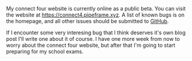 [meta]: <title> (Connect 4 beta live!)
[meta]: <subtitle> (Announcement post)
[meta]: <author> (Loek)
[meta]: <date> (April 24 2021)
[meta]: <tags> (connect 4, beta)
[meta]: <cover> (/img/connectfourbeta.png)

My connect four website is currently online as a public beta. You can visit the
website at <https://connect4.pipeframe.xyz>. A list of known bugs is on the
homepage, and all other issues should be submitted to
[GitHub](https://github.com/lonkaars/connect-4/issues).

If I encounter some very interesing bug that I think deserves it's own blog
post I'll write one about it of course. I have one more week from now to worry
about the connect four website, but after that I'm going to start preparing for
my school exams.

